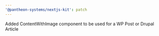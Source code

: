 ```yaml
---
'@pantheon-systems/nextjs-kit': patch
---
```


Added ContentWithImage component to be used for a WP Post or Drupal Article
